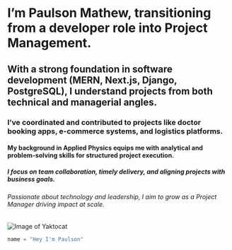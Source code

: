 # I’m Paulson Mathew, transitioning from a developer role into Project Management.
## With a strong foundation in software development (MERN, Next.js, Django, PostgreSQL), I understand projects from both technical and managerial angles.
### I’ve coordinated and contributed to projects like doctor booking apps, e-commerce systems, and logistics platforms.
#### My background in Applied Physics equips me with analytical and problem-solving skills for structured project execution.
##### I focus on team collaboration, timely delivery, and aligning projects with business goals.
###### Passionate about technology and leadership, I aim to grow as a Project Manager driving impact at scale.

![Image of Yaktocat](https://octodex.github.com/images/yaktocat.png)

``` python
name = "Hey I'm Paulson"
```


